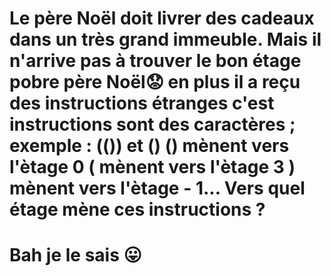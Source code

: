# Le père Noël doit livrer des cadeaux dans un très grand immeuble. Mais il n'arrive pas à trouver le bon étage pobre père Noël😟 en plus il a reçu des instructions étranges c'est instructions sont des caractères ; exemple : (()) et () () mènent vers l'ètage 0 ( mènent vers l'ètage 3 ) mènent vers l'ètage - 1... Vers quel étage mène ces instructions ? 

# Bah je le sais 😛
